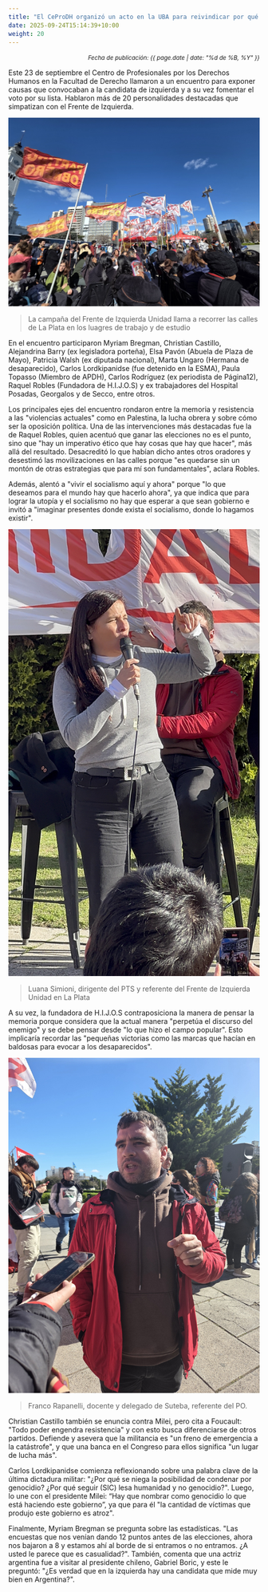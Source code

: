 ```yaml
---
title: "El CeProDH organizó un acto en la UBA para reivindicar por qué las personas deben votar a Myriam Bregman para diputada nacional"
date: 2025-09-24T15:14:39+10:00
weight: 20
---
```

<div align="right">
  <small><em>Fecha de publicación: {{ page.date | date: "%d de %B, %Y" }}</em></small>
</div>

Este 23 de septiembre el Centro de Profesionales por los Derechos Humanos en la Facultad de Derecho llamaron a un encuentro para exponer causas que convocaban a la candidata de izquierda y a su vez fomentar el voto por su lista. Hablaron más de 20 personalidades destacadas que simpatizan con el Frente de Izquierda.

![Seguidores en el cierre de campaña en La Plata](https://raw.githubusercontent.com/latrinchera/latrinchera/refs/heads/master/images/gente-con-banderas.jpg)
> La campaña del Frente de Izquierda Unidad llama a recorrer las calles de La Plata en los luagres de trabajo y de estudio

En el encuentro participaron Myriam Bregman, Christian Castillo, Alejandrina Barry (ex legisladora porteña), Elsa Pavón (Abuela de Plaza de Mayo), Patricia Walsh (ex diputada nacional), Marta Ungaro (Hermana de desaparecido), Carlos Lordkipanidse (fue detenido en la ESMA), Paula Topasso (Miembro de APDH), Carlos Rodríguez (ex periodista de Página12), Raquel Robles (Fundadora de H.I.J.O.S) y ex trabajadores del Hospital Posadas, Georgalos y de Secco, entre otros.

Los principales ejes del encuentro rondaron entre la memoria y resistencia a las "violencias actuales" como en Palestina, la lucha obrera y sobre cómo ser la oposición política. Una de las intervenciones más destacadas fue la de Raquel Robles, quien acentuó que ganar las elecciones no es el punto, sino que "hay un imperativo ético que hay cosas que hay que hacer", más allá del resultado. Desacreditó lo que habían dicho antes otros oradores y desestimó las movilizaciones en las calles porque "es quedarse sin un montón de otras estrategias que para mí son fundamentales", aclara Robles. 

Además, alentó a "vivir el socialismo aquí y ahora" porque "lo que deseamos para el mundo hay que hacerlo ahora", ya que indica que para lograr la utopía y el socialismo no hay que esperar a que sean gobierno e invitó a "imaginar presentes donde exista el socialismo, donde lo hagamos existir".

![Luana Simioni](https://raw.githubusercontent.com/latrinchera/latrinchera/refs/heads/master/images/lucia-simioni.JPG)
> Luana Simioni, dirigente del PTS y referente del Frente de Izquierda Unidad en La Plata

A su vez, la fundadora de H.I.J.O.S contraposiciona la manera de pensar la memoria porque considera que la actual manera "perpetúa el discurso del enemigo" y se debe pensar desde "lo que hizo el campo popular". Esto implicaría recordar las "pequeñas victorias como las marcas que hacían en baldosas para evocar a los desaparecidos".

![Franco Rapanelli](https://raw.githubusercontent.com/latrinchera/latrinchera/refs/heads/master/images/franco-rapanelli.jpg)
> Franco Rapanelli, docente y delegado de Suteba, referente del PO.

Christian Castillo también se enuncia contra Milei, pero cita a Foucault: "Todo poder engendra resistencia" y con esto busca diferenciarse de otros partidos. Defiende y asevera que la militancia es "un freno de emergencia a la catástrofe", y que una banca en el Congreso para ellos significa "un lugar de lucha más".

Carlos Lordkipanidse comienza reflexionando sobre una palabra clave de la última dictadura militar: "¿Por qué se niega la posibilidad de condenar por genocidio? ¿Por qué seguir (SIC) lesa humanidad y no genocidio?". Luego, lo une con el presidente Milei: “Hay que nombrar como genocidio lo que está haciendo este gobierno”, ya que para él "la cantidad de víctimas que produjo este gobierno es atroz".

Finalmente, Myriam Bregman se pregunta sobre las estadísticas. "Las encuestas que nos venían dando 12 puntos antes de las elecciones, ahora nos bajaron a 8 y estamos ahí al borde de si entramos o no entramos. ¿A usted le parece que es casualidad?". También, comenta que una actriz argentina  fue a visitar al presidente chileno, Gabriel Boric, y este le preguntó: "¿Es verdad que en la izquierda hay una candidata que mide muy bien en Argentina?".
